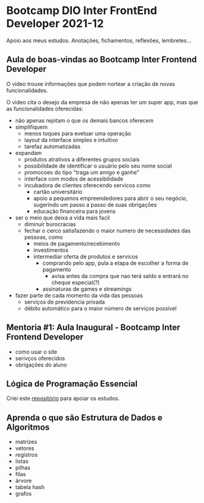 # Bootcamp DIO Inter FrontEnd Developer 2021-12 

Apoio aos meus estudos. Anotações, fichamentos, reflexões, lembretes...

## Aula de boas-vindas ao Bootcamp Inter Frontend Developer

O video trouxe informações que podem nortear a criação de novas funcionalidades.

O video cita o desejo da empresa de não apenas ter um super app, mas que as funcionalidades oferecidas:

- não apenas repitam o que os demais bancos oferecem
- simplifiquem
  - menos toques para evetuar uma operação
  - layout da interface simples e intuitivo
  - tarefaz automatizadas
- expandam
  - produtos atrativos a diferentes grupos sociais
  - possibilidade de identificar o usuário pelo seu nome social
  - promocoes do tipo "traga um amigo e ganhe"
  - interface com modos de acessibilidade
  - incubadora de clientes oferecendo servicos como 
    - cartão universitário
    - apoio a pequenos empreendedores para abrir o seu negócio, sugerindo um passo a passo de suas obrigações
    - educação financeira para jovens
- ser o meio que deixa a vida mais facil
  - diminuir burocracias
  - fechar o cerco satisfazendo o maior numero de necessidades das pessoas, como
    - meios de pagamento/recebimento
    - investimentos
    - intermediar oferta de produtos e servicos
      - comprando pelo app, pula a etapa de escolher a forma de pagamento
        - avisa antes da compra que nao terá saldo e entrará no cheque especial(?)
      - assinaturas de games e streamings
- fazer parte de cada momento da vida das pessoas
  - serviços de previdencia privada
  - débito automático para o maior número de serviços possível

## Mentoria #1: Aula Inaugural - Bootcamp Inter Frontend Developer

- como usar o site
- serivços oferecidos
- obrigações do aluno

## Lógica de Programação Essencial

Criei este [repositório](https://github.com/ricardobianchin/Logica-Progr-Exercicios) para apoiar os estudos. 

## Aprenda o que são Estrutura de Dados e Algoritmos

- matrizes
- vetores
- registros
- listas
- pilhas
- filas
- árvore
- tabela hash 
- grafos
